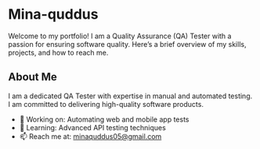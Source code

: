 # Mina-quddus
Welcome to my portfolio! I am a Quality Assurance (QA) Tester with a passion for ensuring software quality. Here’s a brief overview of my skills, projects, and how to reach me.
## About Me

I am a dedicated QA Tester with expertise in manual and automated testing. I am committed to delivering high-quality software products.

- 🔭 Working on: Automating web and mobile app tests
- 🌱 Learning: Advanced API testing techniques
- 📫 Reach me at: minaquddus05@gmail.com
